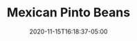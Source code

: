 ---
layout: recipe
date: 2020-11-15T16:18:37-05:00  
title:  "Mexican Pinto Beans" # The title of your awesome recipe
image: mexican-pinto-beans.jpg # Name of image in recipe bundle
imagecredit: https://www.dinneratthezoo.com/mexican-rice-and-cantina-beans/#wprm-recipe-container-8053 # URL to image source page, website, or creator
YouTubeID:  # The F2SYDXV1W1w part of https://www.youtube.com/watch?v=F2SYDXV1W1w
authorName: Sara # Name of the recipe/article author
authorURL: https://www.dinneratthezoo.com/about-me-contact-info/ # URL of their home website
sourceName: Dinner at the Zoo # Name of the source website
sourceURL: https://www.dinneratthezoo.com/mexican-rice-and-cantina-beans/#wprm-recipe-container-8053 # Actual URL of the recipe itself
category: # The type of meal or course your recipe is about. For example: "dinner", "entree", or "dessert".
cuisine: Mexican # The region associated with your recipe. For example, "French", Mediterranean", or "American".
tags: # You don't have to have 3, feel free to have 10, 1, or none
  - mexican
  - side
yield: 6
prepTime: 5
cookTime: 25

ingredients:
- 15 ounce can pinto beans drained and rinsed
- 1/2 cup chicken stock or vegetable broth
- 1 tablespoon tomato paste
- 3/4 teaspoon salt
- 3/4 teaspoon chili powder
- 1/2 cup pico de gallo for garnish (optional)

directions:
- Put all of the ingredients in a pan over medium-high heat, bring to a simmer. 
- Cook for 7-10 minutes until sauce has thickened. 
- Taste and add more salt or chili powder if needed. You can also add a bit more chicken stock if the sauce gets too thick for your liking. 
- Garnish with pico de gallo if desired.
---